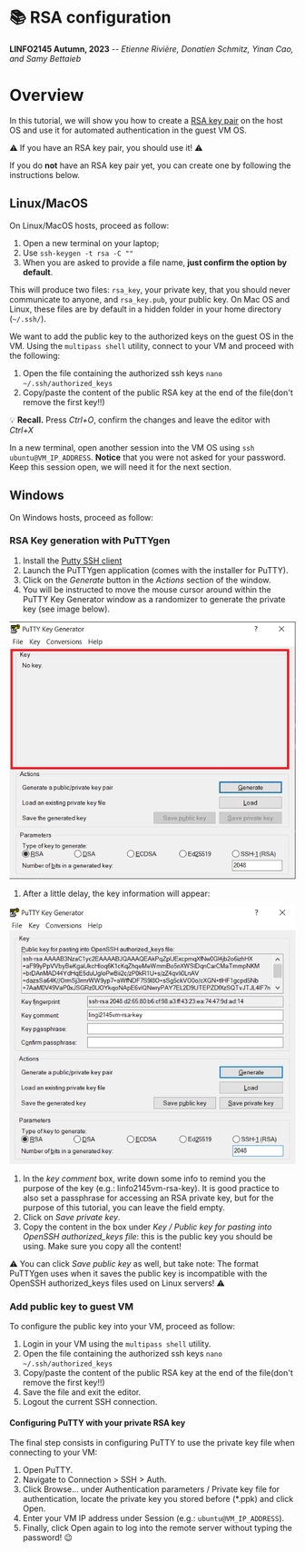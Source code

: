 
# :books: RSA configuration

**LINFO2145 Autumn, 2023** -- *Etienne Rivière, Donatien Schmitz, Yinan Cao, and Samy Bettaieb*

# Overview

In this tutorial, we will show you how to create a [RSA key pair](https://en.wikipedia.org/wiki/Public-key_cryptography) on the host OS and use it for automated authentication in the guest VM OS.

:warning: If you have an RSA key pair, you should use it! :warning:

If you do **not** have an RSA key pair yet, you can create one by following the instructions below.

## Linux/MacOS

On Linux/MacOS hosts, proceed as follow:

1. Open a new terminal on your laptop;
1. Use `ssh-keygen -t rsa -C ""`
1. When you are asked to provide a file name, **just confirm the option by default**.

This will produce two files: `rsa_key`, your private key, that you should never communicate to anyone, and `rsa_key.pub`, your public key.
On Mac OS and Linux, these files are by default in a hidden folder in your home directory (`~/.ssh/`).

We want to add the public key to the authorized keys on the guest OS in the VM.
Using the `multipass shell` utility, connect to your VM and proceed with the following:

1. Open the file containing the authorized ssh keys `nano ~/.ssh/authorized_keys`
2. Copy/paste the content of the public RSA key at the end of the file(don't remove the first key!!)

:bulb:
**Recall.** Press *Ctrl+O*, confirm the changes and leave the editor with *Ctrl+X*

In a new terminal, open another session into the VM OS using `ssh ubuntu@VM_IP_ADDRESS`. **Notice** that you were not asked for your password. Keep this session open, we will need it for the next section.

## Windows

On Windows hosts, proceed as follow:

### RSA Key generation with PuTTYgen

1. Install the [Putty SSH client](https://www.chiark.greenend.org.uk/~sgtatham/putty/latest.html)
1. Launch the PuTTYgen application (comes with the installer for PuTTY).
1. Click on the *Generate* button in the *Actions* section of the window.
1. You will be instructed to move the mouse cursor around within the PuTTY Key Generator window as a randomizer to generate the private key (see image below).

![puttygen](figs/puttygen-1.png)

1. After a little delay, the key information will appear:

![puttygen](figs/puttygen-2.png)

1. In the *key comment* box, write down some info to remind you the purpose of the key (e.g.: linfo2145vm-rsa-key). It is good practice to also set a passphrase for accessing an RSA private key, but for the purpose of this tutorial, you can leave the field empty.
1. Click on *Save private key*.
1. Copy the content in the box under *Key / Public key for pasting into OpenSSH authorized_keys file*: this is the public key you should be using. Make sure you copy all the content!

:warning: You can click *Save public key* as well, but take note: The format PuTTYgen uses when it saves the public key is incompatible with the OpenSSH authorized_keys files used on Linux servers! :warning:

### Add public key to guest VM

To configure the public key into your VM, proceed as follow:

1. Login in your VM using the `multipass shell` utility.
2. Open the file containing the authorized ssh keys `nano ~/.ssh/authorized_keys`
2. Copy/paste the content of the public RSA key at the end of the file(don't remove the first key!!)
4. Save the file and exit the editor.
5. Logout the current SSH connection.

#### Configuring PuTTY with your private RSA key

The final step consists in configuring PuTTY to use the private key file when connecting to your VM:

1. Open PuTTY.
1. Navigate to Connection > SSH > Auth.
1. Click Browse... under Authentication parameters / Private key file for authentication, locate the private key you stored before (\*.ppk) and click Open.
1. Enter your VM IP address under Session (e.g.: `ubuntu@VM_IP_ADDRESS`).
1. Finally, click Open again to log into the remote server without typing the password! :wink:
